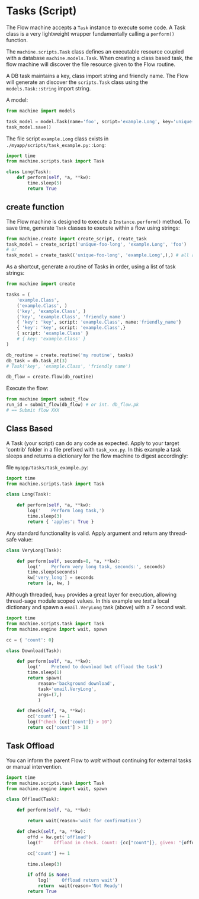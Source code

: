 # Tasks (Script)

The Flow machine accepts a `Task` instance to execute some code. A Task class
is a very lightweight wrapper fundamentally calling a `perform()` function.

The `machine.scripts.Task` class defines an executable resource coupled with a database `machine.models.Task`.
When creating a class based task, the flow machine will discover the file resource given to the Flow routine.

A DB task maintains a key, class import string and friendly name. The Flow will generate an discover the `scripts.Task` class using the `models.Task::string` import string.

A model:
```py
from machine import models

task_model = model.Task(name='foo', script='example.Long', key='unique-foo-long')
task_model.save()
```

The file script `example.Long` class exists in `./myapp/scripts/task_example.py::Long`:
```py
import time
from machine.scripts.task import Task

class Long(Task):
    def perform(self, *a, **kw):
        time.sleep(5)
        return True
```


## create function

The Flow machine is designed to execute a `Instance.perform()` method. To save time, generate `Task` classes to execute within a flow using strings:

```py
from machine.create import create_script, create_task
task_model = create_script('unique-foo-long', 'example.Long', 'foo')
# or
task_model = create_task(('unique-foo-long', 'example.Long',),) # all args are optional
```

As a shortcut, generate a routine of Tasks in order, using a list of task strings:

```py
from machine import create

tasks = (
    'example.Class',
    ('example.Class', )
    ('key', 'example.Class', )
    ('key', 'example.Class', 'friendly name')
    { 'key': 'key', script: 'example.Class', name:'friendly_name'}
    { 'key': 'key', script: 'example.Class',}
    { script: 'example.Class' }
    # { key: 'example.Class' }
)

db_routine = create.routine('my routine', tasks)
db_task = db.task_at(3)
# Task('key', 'example.Class', 'friendly name')

db_flow = create.flow(db_routine)
```

Execute the flow:

```py
from machine import submit_flow
run_id = submit_flow(db_flow) # or int. db_flow.pk
# == Submit flow XXX
```


## Class Based

A Task (your script) can do any code as expected. Apply to your target 'contrib'
folder in a file prefixed with `task_xxx.py`. In this example a task sleeps and
returns a dictionary for the flow machine to digest accordingly:

file `myapp/tasks/task_example.py`:

```py
import time
from machine.scripts.task import Task

class Long(Task):

    def perform(self, *a, **kw):
        log('    Perform long task,')
        time.sleep(3)
        return { 'apples': True }
```

Any standard functionality is valid. Apply argument and return any thread-safe value:

```py
class VeryLong(Task):

    def perform(self, seconds=8, *a, **kw):
        log('    Perform very long task, seconds:', seconds)
        time.sleep(seconds)
        kw['very_long'] = seconds
        return (a, kw, )
```

Although threaded, `huey` provides a great layer for execution, allowing thread-sage module scoped values. In this example we _test_ a local dictionary and spawn a `email.VeryLong` task (above) with a 7 second wait.

```py
import time
from machine.scripts.task import Task
from machine.engine import wait, spawn

cc = { 'count': 0}

class Download(Task):

    def perform(self, *a, **kw):
        log('    Pretend to download but offload the task')
        time.sleep(1)
        return spawn(
            reason='background download',
            task='email.VeryLong',
            args=(7,)
            )

    def check(self, *a, **kw):
        cc['count'] += 1
        log(f"check {cc['count']} > 10")
        return cc['count'] > 10
```

## Task Offload

You can inform the parent Flow to _wait_ without continuing for external tasks or manual intervention.

```py
import time
from machine.scripts.task import Task
from machine.engine import wait, spawn

class Offload(Task):

    def perform(self, *a, **kw):

        return wait(reason='wait for confirmation')

    def check(self, *a, **kw):
        offd = kw.get('offload')
        log(f'    Offload in check. Count: {cc["count"]}, given: "{offd}"')

        cc['count'] += 1

        time.sleep(3)

        if offd is None:
            log('    Offload return wait')
            return  wait(reason='Not Ready')
        return True
```
